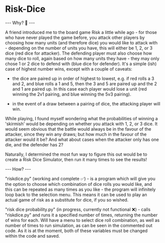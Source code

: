 # Risk-Dice

--- Why? 🤷‍ ---

A friend introduced me to the board game Risk a little while ago - for those who have never played the game before, you attack other 
players by choosing how many units (and therefore dice) you would like to attack with - depending on the number of units you have,
this will either be 1, 2, or 3 dice (red dice for attacker). The defending player must also choose how many dice to roll, again
based on how many units they have - they may only chose 1 or 2 dice to defend with (blue dice for defender). It's a simple (ish) 
case of highest number wins, except with a couple of caveats:

- the dice are paired up in order of highest to lowest, e.g. if red rolls a 3 and 2, and blue rolls a 1 and 5, then the 3 and 5 are paired
up and the 2 and 1 are paired up. In this case each player would lose a unit (red winning the 2v1 pairing, and blue winning the 5v3 pairing).

- in the event of a draw between a pairing of dice, the attacking player will win.

While playing, I found myself wondering what the probabilities of winning a 'skirmish' would be depending on whether you attack with
1, 2, or 3 dice. It would seem obvious that the battle would always be in the favour of the attacker, since they win any draws; but how much
in the favour of the attacker would it be? And what about cases when the attacker only has one die, and the defender has 2?

Naturally, I determined the most fun way to figure this out would be to create a Risk Dice Simulator, then run it many times to see the
results!

--- How? ---

"riskdice.py" (working and complete ✅) -  is a program which will give you the option to choose which combination of dice rolls you 
would like, and this can be repeated as many times as you like - the program will infinitely loop back to the selection menu. This means 
it can be used to play an actual game of risk as a substitute for dice, if you so wished.

"risk dice probability.py" (in progress, currently not functional ❌) - calls "riskdice.py" and runs it a specified number of times, 
returning the number of wins for each. Will have a menu to select dice roll combination, as well as number of times to run simulation, as
can be seen in the commented out code. As it is at the moment, both of these variables must be changed within the code and saved.
